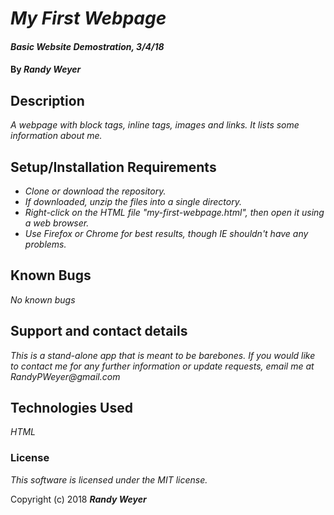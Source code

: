 # _My First Webpage_

#### _Basic Website Demostration, 3/4/18_

#### By _**Randy Weyer**_

## Description

_A webpage with block tags, inline tags, images and links. It lists some information about me._

## Setup/Installation Requirements

* _Clone or download the repository._
* _If downloaded, unzip the files into a single directory._
* _Right-click on the HTML file "my-first-webpage.html", then open it using a web browser._
* _Use Firefox or Chrome for best results, though IE shouldn't have any problems._

## Known Bugs

_No known bugs_

## Support and contact details

_This is a stand-alone app that is meant to be barebones. If you would like to contact me for any further information or update requests, email me at RandyPWeyer@gmail.com_

## Technologies Used

_HTML_

### License

*This software is licensed under the MIT license.*

Copyright (c) 2018 **_Randy Weyer_**
